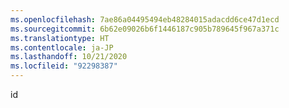 ```yaml
---
ms.openlocfilehash: 7ae86a04495494eb48284015adacdd6ce47d1ecd
ms.sourcegitcommit: 6b62e09026b6f1446187c905b789645f967a371c
ms.translationtype: HT
ms.contentlocale: ja-JP
ms.lasthandoff: 10/21/2020
ms.locfileid: "92298387"
---
```

 id 